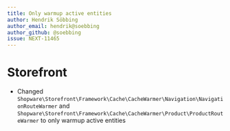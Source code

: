 ```yaml
---
title: Only warmup active entities
author: Hendrik Söbbing
author_email: hendrik@soebbing 
author_github: @soebbing
issue: NEXT-11465
---
```

# Storefront
* Changed `Shopware\Storefront\Framework\Cache\CacheWarmer\Navigation\NavigationRouteWarmer` and `Shopware\Storefront\Framework\Cache\CacheWarmer\Product\ProductRouteWarmer` to only warmup active entities
